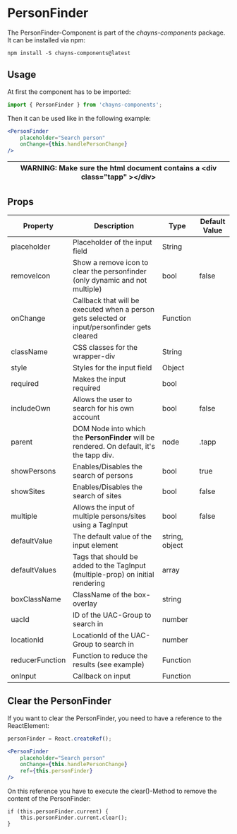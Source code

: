 # PersonFinder # 

The PersonFinder-Component is part of the *chayns-components* package. It can be installed via npm:
```
npm install -S chayns-components@latest
```

## Usage ##

At first the component has to be imported:

```jsx harmony
import { PersonFinder } from 'chayns-components';
```

Then it can be used like in the following example:

```jsx harmony
<PersonFinder
    placeholder="Search person"
    onChange={this.handlePersonChange}
/>
```

| WARNING: Make sure the html document contains a &lt;div class="tapp" &gt;&lt;/div&gt;   |
| --- |

## Props ##

| Property      | Description                                                                                        | Type           | Default Value |
|---------------|----------------------------------------------------------------------------------------------------|----------------|---------------|
| placeholder   | Placeholder of the input field                                                                     | String         |               |
| removeIcon    | Show a remove icon to clear the personfinder (only dynamic and not multiple)                       | bool           | false         |
| onChange      | Callback that will be executed when a person gets selected or input/personfinder gets cleared      | Function       |               |
| className     | CSS classes for the wrapper-div                                                                    | String         |               |
| style         | Styles for the input field                                                                         | Object         |               |
| required      | Makes the input required                                                                           | bool           |               |
| includeOwn    | Allows the user to search for his own account                                                      | bool           | false         |
| parent        | DOM Node into which the **PersonFinder** will be rendered. On default, it's the tapp div.          | node           | .tapp         |
| showPersons   | Enables/Disables the search of persons                                                             | bool           | true          |
| showSites     | Enables/Disables the search of sites                                                               | bool           | false         |
| multiple      | Allows the input of multiple persons/sites using a TagInput                                        | bool           | false         |
| defaultValue  | The default value of the input element                                                             | string, object |               |
| defaultValues | Tags that should be added to the TagInput (multiple-prop) on initial rendering                     | array          |               |
| boxClassName  | ClassName of the box-overlay                                                                       | string         |               |
| uacId         | ID of the UAC-Group to search in                                                                   | number         |               |
| locationId    | LocationId of the UAC-Group to search in                                                           | number         |               |
| reducerFunction | Function to reduce the results (see example)                                                     | Function       |               |
| onInput       | Callback on input                                                                                  | Function       |               |

## Clear the PersonFinder
If you want to clear the PersonFinder, you need to have a reference to the ReactElement:
```jsx harmony
personFinder = React.createRef();

<PersonFinder
    placeholder="Search person"
    onChange={this.handlePersonChange}
    ref={this.personFinder}
/>
```
On this reference you have to execute the clear()-Method to remove the content of the PersonFinder:
```
if (this.personFinder.current) {
    this.personFinder.current.clear();
}
```
